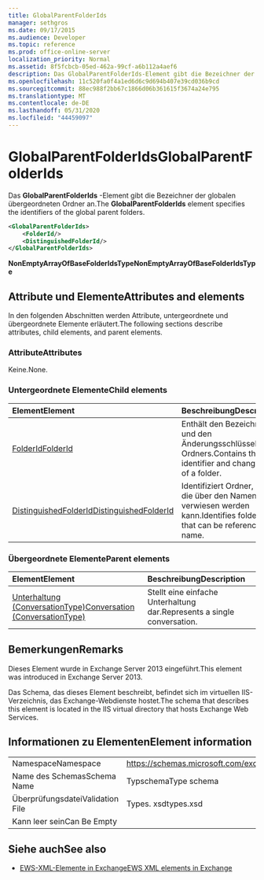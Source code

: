 ```yaml
---
title: GlobalParentFolderIds
manager: sethgros
ms.date: 09/17/2015
ms.audience: Developer
ms.topic: reference
ms.prod: office-online-server
localization_priority: Normal
ms.assetid: 8f5fcbcb-05ed-462a-99cf-a6b112a4aef6
description: Das GlobalParentFolderIds-Element gibt die Bezeichner der globalen übergeordneten Ordner an.
ms.openlocfilehash: 11c520fa0f4a1ed6d6c9d694b407e39cd036b9cd
ms.sourcegitcommit: 88ec988f2bb67c1866d06b361615f3674a24e795
ms.translationtype: MT
ms.contentlocale: de-DE
ms.lasthandoff: 05/31/2020
ms.locfileid: "44459097"
---
```

# <a name="globalparentfolderids"></a><span data-ttu-id="c8c3d-103">GlobalParentFolderIds</span><span class="sxs-lookup"><span data-stu-id="c8c3d-103">GlobalParentFolderIds</span></span>

<span data-ttu-id="c8c3d-104">Das **GlobalParentFolderIds** -Element gibt die Bezeichner der globalen übergeordneten Ordner an.</span><span class="sxs-lookup"><span data-stu-id="c8c3d-104">The **GlobalParentFolderIds** element specifies the identifiers of the global parent folders.</span></span> 
  
```XML
<GlobalParentFolderIds>
    <FolderId/>
    <DistinguishedFolderId/>
</GlobalParentFolderIds>
```

 <span data-ttu-id="c8c3d-105">**NonEmptyArrayOfBaseFolderIdsType**</span><span class="sxs-lookup"><span data-stu-id="c8c3d-105">**NonEmptyArrayOfBaseFolderIdsType**</span></span>
## <a name="attributes-and-elements"></a><span data-ttu-id="c8c3d-106">Attribute und Elemente</span><span class="sxs-lookup"><span data-stu-id="c8c3d-106">Attributes and elements</span></span>

<span data-ttu-id="c8c3d-107">In den folgenden Abschnitten werden Attribute, untergeordnete und übergeordnete Elemente erläutert.</span><span class="sxs-lookup"><span data-stu-id="c8c3d-107">The following sections describe attributes, child elements, and parent elements.</span></span>
  
### <a name="attributes"></a><span data-ttu-id="c8c3d-108">Attribute</span><span class="sxs-lookup"><span data-stu-id="c8c3d-108">Attributes</span></span>

<span data-ttu-id="c8c3d-109">Keine.</span><span class="sxs-lookup"><span data-stu-id="c8c3d-109">None.</span></span>
  
### <a name="child-elements"></a><span data-ttu-id="c8c3d-110">Untergeordnete Elemente</span><span class="sxs-lookup"><span data-stu-id="c8c3d-110">Child elements</span></span>

|<span data-ttu-id="c8c3d-111">**Element**</span><span class="sxs-lookup"><span data-stu-id="c8c3d-111">**Element**</span></span>|<span data-ttu-id="c8c3d-112">**Beschreibung**</span><span class="sxs-lookup"><span data-stu-id="c8c3d-112">**Description**</span></span>|
|:-----|:-----|
|[<span data-ttu-id="c8c3d-113">FolderId</span><span class="sxs-lookup"><span data-stu-id="c8c3d-113">FolderId</span></span>](folderid.md) <br/> |<span data-ttu-id="c8c3d-114">Enthält den Bezeichner und den Änderungsschlüssel eines Ordners.</span><span class="sxs-lookup"><span data-stu-id="c8c3d-114">Contains the identifier and change key of a folder.</span></span>  <br/> |
|[<span data-ttu-id="c8c3d-115">DistinguishedFolderId</span><span class="sxs-lookup"><span data-stu-id="c8c3d-115">DistinguishedFolderId</span></span>](distinguishedfolderid.md) <br/> |<span data-ttu-id="c8c3d-116">Identifiziert Ordner, auf die über den Namen verwiesen werden kann.</span><span class="sxs-lookup"><span data-stu-id="c8c3d-116">Identifies folders that can be referenced by name.</span></span>  <br/> |
   
### <a name="parent-elements"></a><span data-ttu-id="c8c3d-117">Übergeordnete Elemente</span><span class="sxs-lookup"><span data-stu-id="c8c3d-117">Parent elements</span></span>

|<span data-ttu-id="c8c3d-118">**Element**</span><span class="sxs-lookup"><span data-stu-id="c8c3d-118">**Element**</span></span>|<span data-ttu-id="c8c3d-119">**Beschreibung**</span><span class="sxs-lookup"><span data-stu-id="c8c3d-119">**Description**</span></span>|
|:-----|:-----|
|[<span data-ttu-id="c8c3d-120">Unterhaltung (ConversationType)</span><span class="sxs-lookup"><span data-stu-id="c8c3d-120">Conversation (ConversationType)</span></span>](conversation-conversationtype.md) <br/> |<span data-ttu-id="c8c3d-121">Stellt eine einfache Unterhaltung dar.</span><span class="sxs-lookup"><span data-stu-id="c8c3d-121">Represents a single conversation.</span></span>  <br/> |
   
## <a name="remarks"></a><span data-ttu-id="c8c3d-122">Bemerkungen</span><span class="sxs-lookup"><span data-stu-id="c8c3d-122">Remarks</span></span>

<span data-ttu-id="c8c3d-123">Dieses Element wurde in Exchange Server 2013 eingeführt.</span><span class="sxs-lookup"><span data-stu-id="c8c3d-123">This element was introduced in Exchange Server 2013.</span></span>
  
<span data-ttu-id="c8c3d-124">Das Schema, das dieses Element beschreibt, befindet sich im virtuellen IIS-Verzeichnis, das Exchange-Webdienste hostet.</span><span class="sxs-lookup"><span data-stu-id="c8c3d-124">The schema that describes this element is located in the IIS virtual directory that hosts Exchange Web Services.</span></span>
  
## <a name="element-information"></a><span data-ttu-id="c8c3d-125">Informationen zu Elementen</span><span class="sxs-lookup"><span data-stu-id="c8c3d-125">Element information</span></span>

|||
|:-----|:-----|
|<span data-ttu-id="c8c3d-126">Namespace</span><span class="sxs-lookup"><span data-stu-id="c8c3d-126">Namespace</span></span>  <br/> |https://schemas.microsoft.com/exchange/services/2006/types  <br/> |
|<span data-ttu-id="c8c3d-127">Name des Schemas</span><span class="sxs-lookup"><span data-stu-id="c8c3d-127">Schema Name</span></span>  <br/> |<span data-ttu-id="c8c3d-128">Typschema</span><span class="sxs-lookup"><span data-stu-id="c8c3d-128">Type schema</span></span>  <br/> |
|<span data-ttu-id="c8c3d-129">Überprüfungsdatei</span><span class="sxs-lookup"><span data-stu-id="c8c3d-129">Validation File</span></span>  <br/> |<span data-ttu-id="c8c3d-130">Types. xsd</span><span class="sxs-lookup"><span data-stu-id="c8c3d-130">types.xsd</span></span>  <br/> |
|<span data-ttu-id="c8c3d-131">Kann leer sein</span><span class="sxs-lookup"><span data-stu-id="c8c3d-131">Can Be Empty</span></span>  <br/> ||
   
## <a name="see-also"></a><span data-ttu-id="c8c3d-132">Siehe auch</span><span class="sxs-lookup"><span data-stu-id="c8c3d-132">See also</span></span>



- [<span data-ttu-id="c8c3d-133">EWS-XML-Elemente in Exchange</span><span class="sxs-lookup"><span data-stu-id="c8c3d-133">EWS XML elements in Exchange</span></span>](ews-xml-elements-in-exchange.md)

